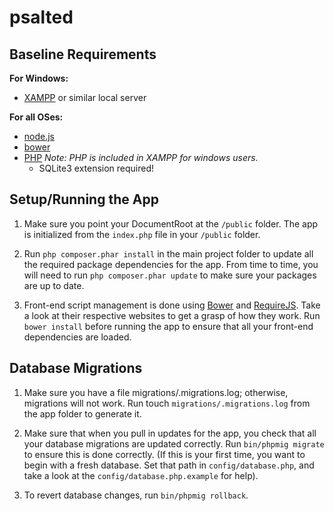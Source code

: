 psalted
=========

Baseline Requirements
---------------

**For Windows:**

+ [XAMPP](http://www.apachefriends.org/en/xampp-windows.html) or similar local server

**For all OSes:**

+ [node.js](http://nodejs.org)
+ [bower](http://bower.io)
+ [PHP](http://php.net)
  *Note: PHP is included in XAMPP for windows users.*
  + SQLite3 extension required!


Setup/Running the App
---------------

1. Make sure you point your DocumentRoot at the `/public` folder. The app is initialized from the `index.php` file in your `/public` folder.

2. Run `php composer.phar install` in the main project folder to update all the required package dependencies for the app. From time to time, you will need to run `php composer.phar update` to make sure your packages are up to date.

3. Front-end script management is done using [Bower](http://bower.io) and [RequireJS](http://requirejs.org). Take a look at their respective websites to get a grasp of how they work. Run `bower install` before running the app to ensure that all your front-end dependencies are loaded.

Database Migrations
---------------

1. Make sure you have a file migrations/.migrations.log; otherwise, migrations will not work. Run touch `migrations/.migrations.log` from the app folder to generate it.

2. Make sure that when you pull in updates for the app, you check that all your database migrations are updated correctly. Run `bin/phpmig migrate` to ensure this is done correctly. (If this is your first time, you want to begin with a fresh database. Set that path in `config/database.php`, and take a look at the `config/database.php.example` for help).

3. To revert database changes, run `bin/phpmig rollback`.